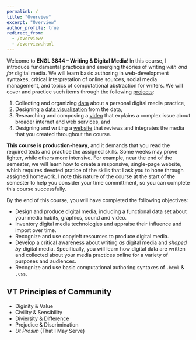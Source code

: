 ```yaml
---
permalink: /
title: "Overview"
excerpt: "Overview"
author_profile: true
redirect_from:
  - /overview/
  - /overview.html
---
```


Welcome to **ENGL 3844 &ndash; Writing &amp; Digital Media**! In this course, I introduce fundamental practices and emerging theories of writing <i>with and for</i> digital media. We will learn basic authoring in web-development syntaxes, critical interpretation of online sources, social media management, and topics of computational abstraction for writers. We will cover and practice such items through the following [projects](projects/):

1. Collecting and organizing [data](projects/p1-data-gathering/) about a personal digital media practice,
2. Designing a [data visualization](projects/p2-visuals/) from the data,
3. Researching and composing a [video](projects/p3-video/) that explains a complex issue about broader internet and web services, and
4. Designing and writing a [website](projects/p4-html-css/) that reviews and integrates the media that you created throughout the course.

**This course is production-heavy**, and it demands that you read the required texts and practice the assigned skills. Some weeks may prove lighter, while others more intensive. For example, near the end of the semester, we will learn how to create a responsive, single-page website, which requires devoted pratice of the skills that I ask you to hone through assigned homework. I note this nature of the course at the start of the semester to help you consider your time committment, so you can complete this course successfully.

By the end of this course, you will have completed the following objectives:

<ul class="hokie-shade">
  <li>
    Design and produce digital media, including a functional data set about your media habits, graphics, sound and video.
  </li>
  <li>
    Inventory digital media technologies and appraise their influence and import over time.
  </li>
  <li>
    Recognize and use copyleft resources to produce digital media.
  </li>
  <li>
    Develop a critical awareness about writing <i>as</i> digital media and <i>shaped by</i> digital media. Specifically, you will learn how digital data are written and collected about your media practices online for a variety of purposes and audiences.
  </li>
  <li>
    Recognize and use basic computational authoring syntaxes of <code>.html</code> & <code>.css</code>.
  </li>
</ul>

## VT Principles of Community

<ul class="visual-list">
  <li>
    <span>Diginity &amp; Value</span></li>
  <li>
    <span>Civility &amp; Sensibility</span></li>
  <li>
    <span>Diviersity &amp; Difference</span></li>
  <li>
    <span>Prejudice &amp; Discrimination</span></li>
  <li>
    <span><i>Ut Prosim</i> (That I May Serve)</span></li>
</ul>
